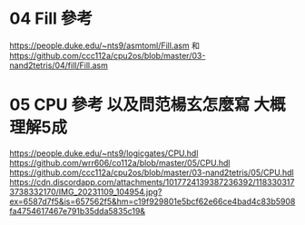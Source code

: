 # 04 Fill  參考
https://people.duke.edu/~nts9/asmtoml/Fill.asm 和 https://github.com/ccc112a/cpu2os/blob/master/03-nand2tetris/04/fill/Fill.asm
# 05 CPU 參考 以及問范楊玄怎麼寫 大概理解5成
https://people.duke.edu/~nts9/logicgates/CPU.hdl 
https://github.com/wrr606/co112a/blob/master/05/CPU.hdl
https://github.com/ccc112a/cpu2os/blob/master/03-nand2tetris/05/CPU.hdl
https://cdn.discordapp.com/attachments/1017724139387236392/1183303173738332170/IMG_20231109_104954.jpg?ex=6587d7f5&is=657562f5&hm=c19f929801e5bcf62e66ce4bad4c83b5908fa4754617467e791b35dda5835c19&